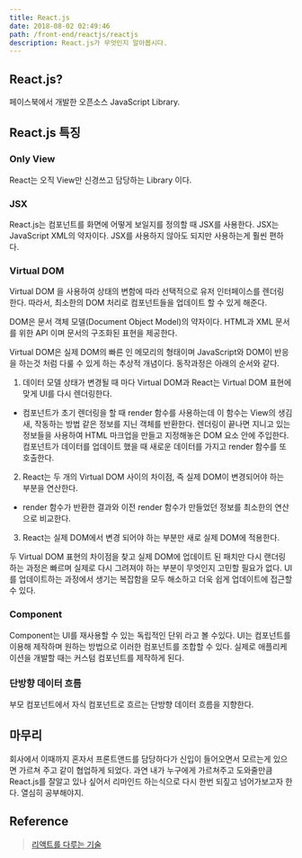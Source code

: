 ```yaml
---
title: React.js
date: 2018-08-02 02:49:46
path: /front-end/reactjs/reactjs
description: React.js가 무엇인지 알아봅시다.
---
```


## React.js?

페이스북에서 개발한 오픈소스 JavaScript Library.

## React.js 특징

### Only View

React는 오직 View만 신경쓰고 담당하는 Library 이다.

### JSX

React.js는 컴포넌트를 화면에 어떻게 보일지를 정의할 때 JSX를 사용한다. JSX는 JavaScript XML의 약자이다.
JSX를 사용하지 않아도 되지만 사용하는게 훨씬 편하다.

### Virtual DOM

Virtual DOM 을 사용하여 상태의 변함에 따라 선택적으로 유저 인터페이스를 렌더링 한다. 따라서, 최소한의 DOM 처리로 컴포넌트들을 업데이트 할 수 있게 해준다.

DOM은 문서 객체 모델(Document Object Model)의 약자이다. HTML과 XML 문서를 위한 API 이며 문서의 구조화된 표현을 제공한다.

Virtual DOM은 실제 DOM의 빠른 인 메모리의 형태이며 JavaScript와 DOM이 반응을 하는것 처럼 다룰 수 있게 하는 추상적 개념이다. 동작과정은 아래의 순서와 같다.

1. 데이터 모델 상태가 변경될 때 마다 Virtual DOM과 React는 Virtual DOM 표현에 맞게 UI를 다시 렌더링한다.

- 컴포넌트가 초기 렌더링을 할 때 render 함수를 사용하는데 이 함수는 View의 생김새, 작동하는 방법 같은 정보를 지닌 객체를 반환한다.
  렌더링이 끝나면 지니고 있는 정보들을 사용하여 HTML 마크업을 만들고 지정해놓은 DOM 요소 안에 주입한다.
  컴포넌트가 데이터를 업데이트 했을 때 새로운 데이터를 가지고 render 함수를 또 호출한다.

2. React는 두 개의 Virtual DOM 사이의 차이점, 즉 실제 DOM이 변경되어야 하는 부분을 연산한다.

- render 함수가 반환한 결과와 이전 render 함수가 만들었던 정보를 최소한의 연산으로 비교한다.

3. React는 실제 DOM에서 변경 되어야 하는 부분만 새로 실제 DOM에 적용한다.

두 Virtual DOM 표현의 차이점을 찾고 실제 DOM에 업데이트 된 패치만 다시 랜더링하는 과정은 빠르며 실제로 다시 그려져야 하는 부분이 무엇인지 고민할 필요가 없다. UI를 업데이트하는 과정에서 생기는 복잡함을 모두 해소하고 더욱 쉽게 업데이트에 접근할 수 있다.

### Component

Component는 UI를 재사용할 수 있는 독립적인 단위 라고 볼 수있다.
UI는 컴포넌트를 이용해 제작하며 원하는 방법으로 이러한 컴포넌트를 조합할 수 있다. 실제로 애플리케이션을 개발할 때는 커스텀 컴포넌트를 제작하게 된다.

### 단방향 데이터 흐름

부모 컴포넌트에서 자식 컴포넌트로 흐르는 단방향 데이터 흐름을 지향한다.

## 마무리

회사에서 이때까지 혼자서 프론트앤드를 담당하다가 신입이 들어오면서 모르는게 있으면 가르쳐 주고 같이 협업하게 되었다. 과연 내가 누구에게 가르쳐주고 도와줄만큼 React.js를 잘알고 있나 싶어서 리마인드 하는식으로 다시 한번 되짚고 넘어가보고자 한다.
열심히 공부해야지.

## Reference

> [리액트를 다루는 기술](http://www.kyobobook.co.kr/product/detailViewKor.laf?ejkGb=KOR&mallGb=KOR&barcode=9791160505238&orderClick=LAG&Kc=)
